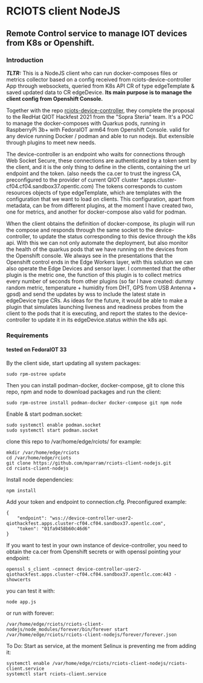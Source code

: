 # RCIOTS client NodeJS
## Remote Control service to manage IOT devices from K8s or Openshift.

### Introduction

***TLTR:*** This is a NodeJS client who can run docker-composes files or metrics collector based on a config received from rciots-device-controller App through websockets, queried from K8s API CR of type edgeTemplate & saved updated data to CR edgeDevice. **Its main purpose is to manage the client config from Openshift Console.**

Together with the repo [rciots-device-controller](https://github.com/mparram/rciots-device-controller), they complete the proposal to the RedHat QIOT Hackfest 2021 from the "Sopra Steria" team.
It's a POC to manage the docker-composes with Quarkus pods, running in RaspberryPi 3b+ with FedoraIOT arm64 from Openshift Console. valid for any device running Docker / podman and able to run nodejs. But extensible through plugins to meet new needs.

The device-controller is an endpoint who waits for connections through Web Socket Secure, these connections are authenticated by a token sent by the client, and it is the only thing to define in the clients, containing the url endpoint and the token. (also needs the ca.cer to trust the ingress CA, preconfigured to the provider of current QIOT cluster *.apps.cluster-cf04.cf04.sandbox37.opentlc.com)
The tokens corresponds to custom resources objects of type edgeTemplate, which are templates with the configuration that we want to load on clients. This configuration, apart from metadata, can be from different plugins, at the moment I have created two, one for metrics, and another for docker-compose also valid for podman.

When the client obtains the definition of docker-compose, its plugin will run the compose and responds through the same socket to the device-controller, to update the status corresponding to this device through the k8s api.
With this we can not only automate the deployment, but also monitor the health of the quarkus pods that we have running on the devices from the Openshift console. We always see in the presentations that the Openshift control ends in the Edge Workers layer, with this solution we can also operate the Edge Devices and sensor layer.
I commented that the other plugin is the metric one, the function of this plugin is to collect metrics every number of seconds from other plugins (so far I have created: dummy random metric, temperature + humidity from DHT, GPS from USB Antenna + gpsd) and send the updates by wss to include the latest state in edgeDevice type CRs.
As ideas for the future, it would be able to make a plugin that simulates launching liveness and readiness probes from the client to the pods that it is executing, and report the states to the device-controller to update it in its edgeDevice.status within the k8s api.

### Requirements 

#### tested on FedoraIOT 33 

By the client side, start updating all system packages:

```
sudo rpm-ostree update
```

Then you can install podman-docker, docker-compose, git to clone this repo, npm and node to download packages and run the client:

```
sudo rpm-ostree install podman-docker docker-compose git npm node
```

Enable & start podman.socket:

```
sudo systemctl enable podman.socket
sudo systemctl start podman.socket
```

clone this repo to /var/home/edge/rciots/ for example:

```
mkdir /var/home/edge/rciots
cd /var/home/edge/rciots
git clone https://github.com/mparram/rciots-client-nodejs.git
cd rciots-client-nodejs
```

Install node dependencies:
```
npm install
```

Add your token and endpoint to connection.cfg. Preconfigured example:
```
{
    "endpoint": "wss://device-controller-user2-qiothackfest.apps.cluster-cf04.cf04.sandbox37.opentlc.com",
    "token": "01fa9458b60c46d6"
}
```

If you want to test in your own instance of device-controller, you need to obtain the ca.cer from  Openshift secrets or with openssl pointing your endpoint:

```
openssl s_client -connect device-controller-user2-qiothackfest.apps.cluster-cf04.cf04.sandbox37.opentlc.com:443 -showcerts
```

you can test it with:

```
node app.js
```

or run with forever:

```
/var/home/edge/rciots/rciots-client-nodejs/node_modules/forever/bin/forever start /var/home/edge/rciots/rciots-client-nodejs/forever/forever.json
```

To Do: Start as service, at the moment Selinux is preventing me from adding it:
```
systemctl enable /var/home/edge/rciots/rciots-client-nodejs/rciots-client.service
systemctl start rciots-client.service
```


